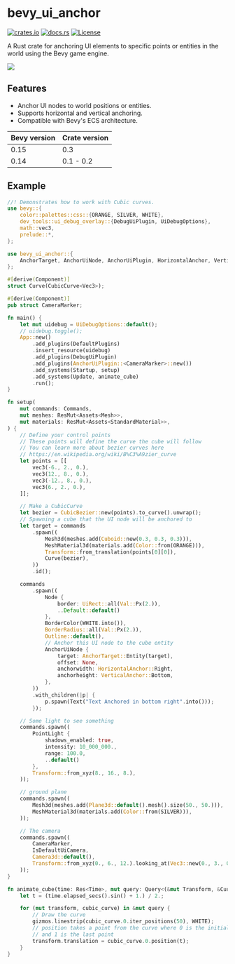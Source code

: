 # bevy_ui_anchor

[![crates.io](https://img.shields.io/crates/v/bevy_ui_anchor)](https://crates.io/crates/bevy_ui_anchor)
[![docs.rs](https://docs.rs/bevy_ui_anchor/badge.svg)](https://docs.rs/bevy_ui_anchor)
[![License](https://img.shields.io/crates/l/bevy_ui_anchor)](https://opensource.org/licenses/MIT)

A Rust crate for anchoring UI elements to specific points or entities in the world using the Bevy game engine.

![](follow.gif)

## Features

- Anchor UI nodes to world positions or entities.
- Supports horizontal and vertical anchoring.
- Compatible with Bevy's ECS architecture.

| Bevy version | Crate version |
| ------------ | ------------------------ |
| 0.15         | 0.3                      |
| 0.14         | 0.1 - 0.2                |

## Example

``` rust
//! Demonstrates how to work with Cubic curves.
use bevy::{
    color::palettes::css::{ORANGE, SILVER, WHITE},
    dev_tools::ui_debug_overlay::{DebugUiPlugin, UiDebugOptions},
    math::vec3,
    prelude::*,
};

use bevy_ui_anchor::{
    AnchorTarget, AnchorUiNode, AnchorUiPlugin, HorizontalAnchor, VerticalAnchor,
};

#[derive(Component)]
struct Curve(CubicCurve<Vec3>);

#[derive(Component)]
pub struct CameraMarker;

fn main() {
    let mut uidebug = UiDebugOptions::default();
    // uidebug.toggle();
    App::new()
        .add_plugins(DefaultPlugins)
        .insert_resource(uidebug)
        .add_plugins(DebugUiPlugin)
        .add_plugins(AnchorUiPlugin::<CameraMarker>::new())
        .add_systems(Startup, setup)
        .add_systems(Update, animate_cube)
        .run();
}

fn setup(
    mut commands: Commands,
    mut meshes: ResMut<Assets<Mesh>>,
    mut materials: ResMut<Assets<StandardMaterial>>,
) {
    // Define your control points
    // These points will define the curve the cube will follow
    // You can learn more about bezier curves here
    // https://en.wikipedia.org/wiki/B%C3%A9zier_curve
    let points = [[
        vec3(-6., 2., 0.),
        vec3(12., 8., 0.),
        vec3(-12., 8., 0.),
        vec3(6., 2., 0.),
    ]];

    // Make a CubicCurve
    let bezier = CubicBezier::new(points).to_curve().unwrap();
    // Spawning a cube that the UI node will be anchored to
    let target = commands
        .spawn((
            Mesh3d(meshes.add(Cuboid::new(0.3, 0.3, 0.3))),
            MeshMaterial3d(materials.add(Color::from(ORANGE))),
            Transform::from_translation(points[0][0]),
            Curve(bezier),
        ))
        .id();

    commands
        .spawn((
            Node {
                border: UiRect::all(Val::Px(2.)),
                ..Default::default()
            },
            BorderColor(WHITE.into()),
            BorderRadius::all(Val::Px(2.)),
            Outline::default(),
            // Anchor this UI node to the cube entity
            AnchorUiNode {
                target: AnchorTarget::Entity(target),
                offset: None,
                anchorwidth: HorizontalAnchor::Right,
                anchorheight: VerticalAnchor::Bottom,
            },
        ))
        .with_children(|p| {
            p.spawn(Text("Text Anchored in bottom right".into()));
        });

    // Some light to see something
    commands.spawn((
        PointLight {
            shadows_enabled: true,
            intensity: 10_000_000.,
            range: 100.0,
            ..default()
        },
        Transform::from_xyz(8., 16., 8.),
    ));

    // ground plane
    commands.spawn((
        Mesh3d(meshes.add(Plane3d::default().mesh().size(50., 50.))),
        MeshMaterial3d(materials.add(Color::from(SILVER))),
    ));

    // The camera
    commands.spawn((
        CameraMarker,
        IsDefaultUiCamera,
        Camera3d::default(),
        Transform::from_xyz(0., 6., 12.).looking_at(Vec3::new(0., 3., 0.), Vec3::Y),
    ));
}

fn animate_cube(time: Res<Time>, mut query: Query<(&mut Transform, &Curve)>, mut gizmos: Gizmos) {
    let t = (time.elapsed_secs().sin() + 1.) / 2.;

    for (mut transform, cubic_curve) in &mut query {
        // Draw the curve
        gizmos.linestrip(cubic_curve.0.iter_positions(50), WHITE);
        // position takes a point from the curve where 0 is the initial point
        // and 1 is the last point
        transform.translation = cubic_curve.0.position(t);
    }
}
```

